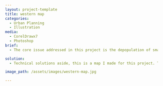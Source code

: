 ```yaml
---
layout: project-template
title: western map
categories:
  - Urban Planning
  - Illustration
media:
  - CorelDrawx7
  - Photoshop
brief:
  - The core issue addressed in this project is the depopulation of small towns in Rural Queensland. What model of community would it take to build a thriving rural district?

solution:
  - Technical solutions aside, this is a map I made for this project. The visual concept was to capture the strong sense of rural community in the Western Frontier. Stylistically it takes its influence from Tolkien and video game maps.

image_path: /assets/images/western-map.jpg

---
```

